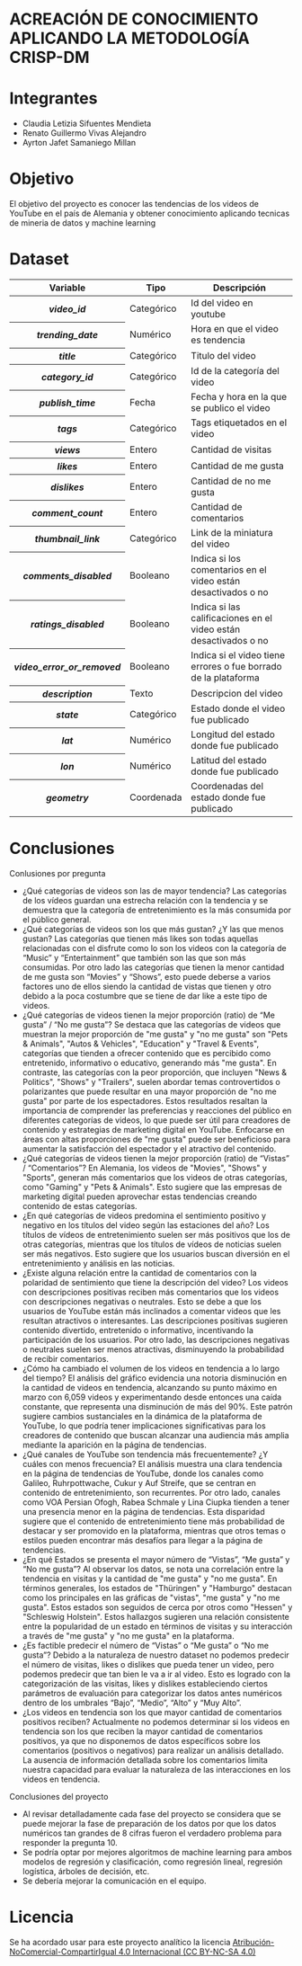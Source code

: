 # ACREACIÓN DE CONOCIMIENTO APLICANDO LA METODOLOGÍA CRISP-DM
# Integrantes
* Claudia Letizia Sifuentes Mendieta
* Renato Guillermo Vivas Alejandro
* Ayrton Jafet Samaniego Millan
# Objetivo
El objetivo del proyecto es conocer las tendencias de los videos de YouTube en el país de Alemania y obtener conocimiento aplicando tecnicas de mineria de datos y machine learning
# Dataset
<table>
    <thead>
        <tr class="rowsep-1">
            <th scope="col"><strong>Variable</strong></th>
            <th scope="col"><strong>Tipo</strong></th>
            <th scope="col"><strong>Descripción</strong></th>
        </tr>
    </thead>
    <tbody>
        <tr>
            <th scope="row"><em>video_id</em></th>
            <td>Categórico</td>
            <td>Id del video en youtube</td>
        </tr>
        <tr>
            <th scope="row"><em>trending_date</em></th>
            <td>Numérico</td>
            <td>Hora en que el video es tendencia</td>
        </tr>
        <tr>
            <th scope="row"><em>title</em></th>
            <td>Categórico</td>
            <td>Titulo del video</td>
        </tr>
        <tr>
            <th scope="row"><em>category_id</em></th>
            <td>Categórico</td>
            <td>Id de la categoría del video</td>
        </tr>
        <tr>
            <th scope="row"><em>publish_time</em></th>
            <td>Fecha</td>
            <td>Fecha y hora en la que se publico el video</td>
        </tr>
        <tr>
            <th scope="row"><em>tags</em></th>
            <td>Categórico</td>
            <td>Tags etiquetados en el video</td>
        </tr>
        <tr>
            <th scope="row"><em>views</em></th>
            <td>Entero</td>
            <td>Cantidad de visitas</td>
        </tr>
        <tr>
            <th scope="row"><em>likes</em></th>
            <td>Entero</td>
            <td>Cantidad de me gusta</td>
        </tr>
        <tr>
            <th scope="row"><em>dislikes</em></th>
            <td>Entero</td>
            <td>Cantidad de no me gusta</td>
        </tr>
        <tr>
            <th scope="row"><em>comment_count</em></th>
            <td>Entero</td>
            <td>Cantidad de comentarios</td>
        </tr>
        <tr>
            <th scope="row"><em>thumbnail_link</em></th>
            <td>Categórico</td>
            <td>Link de la miniatura del video</td>
        </tr>
        <tr>
            <th scope="row"><em>comments_disabled</em></th>
            <td>Booleano</td>
            <td>Indica si los comentarios en el video están desactivados o no</td>
        </tr>
        <tr>
            <th scope="row"><em>ratings_disabled</em></th>
            <td>Booleano</td>
            <td>Indica si las calificaciones en el video están desactivados o no</td>
        </tr>
        <tr>
            <th scope="row"><em>video_error_or_removed</em></th>
            <td>Booleano</td>
            <td>Indica si el video tiene errores o fue borrado de la plataforma</td>
        </tr>
        <tr>
            <th scope="row"><em>description</em></th>
            <td>Texto</td>
            <td>Descripcion del video</td>
        </tr>
        <tr>
            <th scope="row"><em>state</em></th>
            <td>Categórico</td>
            <td>Estado donde el video fue publicado</td>
        </tr>
        <tr>
            <th scope="row"><em>lat</em></th>
            <td>Numérico</td>
            <td>Longitud del estado donde fue publicado</td>
        </tr>
        <tr>
            <th scope="row"><em>lon</em></th>
            <td>Numérico</td>
            <td>Latitud del estado donde fue publicado</td>
        </tr>
        <tr>
            <th scope="row"><em>geometry</em></th>
            <td>Coordenada</td>
            <td>Coordenadas del estado donde fue publicado</td>
        </tr>
    </tbody>
</table>

# Conclusiones
Conlusiones por pregunta
* ¿Qué categorías de videos son las de mayor tendencia?
Las categorías de los vídeos guardan una estrecha relación con la tendencia y se demuestra que la categoría de entretenimiento es la más consumida por el público general.
* ¿Qué categorías de videos son los que más gustan? ¿Y las que menos gustan?
Las categorías que tienen más likes son todas aquellas relacionadas con el disfrute como lo son los videos con la categoría de “Music” y “Entertainment” que también son las que son más consumidas. Por otro lado las categorías que tienen la menor cantidad de me gusta son “Movies” y “Shows”, esto puede deberse a varios factores uno de ellos siendo la cantidad de vistas que tienen y otro debido a la poca costumbre que se tiene de dar like a este tipo de videos.
* ¿Qué categorías de videos tienen la mejor proporción (ratio) de “Me gusta” / “No me gusta”?
Se destaca que las categorías de videos que muestran la mejor proporción de "me gusta" y "no me gusta" son "Pets & Animals", "Autos & Vehicles", "Education" y "Travel & Events", categorías que tienden a ofrecer contenido que es percibido como entretenido, informativo o educativo, generando más "me gusta". En contraste, las categorías con la peor proporción, que incluyen "News & Politics", "Shows" y "Trailers", suelen abordar temas controvertidos o polarizantes que puede resultar en una mayor proporción de "no me gusta" por parte de los espectadores. Estos resultados resaltan la importancia de comprender las preferencias y reacciones del público en diferentes categorías de videos, lo que puede ser útil para creadores de contenido y estrategias de marketing digital en YouTube. Enfocarse en áreas con altas proporciones de "me gusta" puede ser beneficioso para aumentar la satisfacción del espectador y el atractivo del contenido.
* ¿Qué categorías de videos tienen la mejor proporción (ratio) de “Vistas” / “Comentarios”?
En Alemania, los videos de "Movies", "Shows" y "Sports", generan más comentarios que los videos de otras categorías, como "Gaming" y "Pets & Animals". Esto sugiere que las empresas de marketing digital pueden aprovechar estas tendencias creando contenido de estas categorías.
* ¿En qué categorías de videos predomina el sentimiento positivo y negativo en los títulos del video según las estaciones del año?
Los títulos de vídeos de entretenimiento suelen ser más positivos que los de otras categorías, mientras que los títulos de vídeos de noticias suelen ser más negativos. Esto sugiere que los usuarios buscan diversión en el entretenimiento y análisis en las noticias.
* ¿Existe alguna relación entre la cantidad de comentarios con la polaridad de sentimiento que tiene la descripción del video?
Los videos con descripciones positivas reciben más comentarios que los videos con descripciones negativas o neutrales. Esto se debe a que los usuarios de YouTube están más inclinados a comentar videos que les resultan atractivos o interesantes. Las descripciones positivas sugieren contenido divertido, entretenido o informativo, incentivando la participación de los usuarios. Por otro lado, las descripciones negativas o neutrales suelen ser menos atractivas, disminuyendo la probabilidad de recibir comentarios.
* ¿Cómo ha cambiado el volumen de los videos en tendencia a lo largo del tiempo?
El análisis del gráfico evidencia una notoria disminución en la cantidad de videos en tendencia, alcanzando su punto máximo en marzo con 6,059 videos y experimentando desde entonces una caída constante, que representa una disminución de más del 90%. Este patrón sugiere cambios sustanciales en la dinámica de la plataforma de YouTube, lo que podría tener implicaciones significativas para los creadores de contenido que buscan alcanzar una audiencia más amplia mediante la aparición en la página de tendencias.
* ¿Qué canales de YouTube son tendencia más frecuentemente? ¿Y cuáles con menos frecuencia?
El análisis muestra una clara tendencia en la página de tendencias de YouTube, donde los canales como Galileo, Ruhrpottwache, Cukur y Auf Streife, que se centran en contenido de entretenimiento, son recurrentes. Por otro lado, canales como VOA Persian Ofogh, Rabea Schmale y Lina Ciupka tienden a tener una presencia menor en la página de tendencias. Esta disparidad sugiere que el contenido de entretenimiento tiene más probabilidad de destacar y ser promovido en la plataforma, mientras que otros temas o estilos pueden encontrar más desafíos para llegar a la página de tendencias.
* ¿En qué Estados se presenta el mayor número de “Vistas”, “Me gusta” y “No me gusta”?
Al observar los datos, se nota una correlación entre la tendencia en visitas y la cantidad de "me gusta" y "no me gusta". En términos generales, los estados de "Thüringen" y "Hamburgo" destacan como los principales en las gráficas de "vistas", "me gusta" y "no me gusta". Estos estados son seguidos de cerca por otros como "Hessen" y "Schleswig Holstein". Estos hallazgos sugieren una relación consistente entre la popularidad de un estado en términos de visitas y su interacción a través de "me gusta" y "no me gusta" en la plataforma.
* ¿Es factible predecir el número de “Vistas” o “Me gusta” o “No me gusta”?
Debido a la naturaleza de nuestro dataset no podemos predecir el número de visitas, likes o dislikes que pueda tener un video, pero podemos predecir que tan bien le va a ir al video. Esto es logrado con la categorización de las visitas, likes y dislikes estableciendo ciertos parámetros de evaluación para categorizar los datos antes numéricos dentro de los umbrales “Bajo”, “Medio”, “Alto” y “Muy Alto”.
* ¿Los videos en tendencia son los que mayor cantidad de comentarios positivos reciben?
Actualmente no podemos determinar si los videos en tendencia son los que reciben la mayor cantidad de comentarios positivos, ya que no disponemos de datos específicos sobre los comentarios (positivos o negativos) para realizar un análisis detallado. La ausencia de información detallada sobre los comentarios limita nuestra capacidad para evaluar la naturaleza de las interacciones en los videos en tendencia.

Conclusiones del proyecto
* Al revisar detalladamente cada fase del proyecto se considera que se puede mejorar la fase de preparación de los datos por que los datos numéricos tan grandes de 8 cifras fueron el verdadero problema para responder la pregunta 10.
* Se podría optar por mejores algoritmos de machine learning para ambos modelos de regresión y clasificación, como regresión lineal, regresión logística, árboles de decisión, etc.
* Se debería mejorar la comunicación en el equipo.

# Licencia
Se ha acordado usar para este proyecto analítico la licencia [Atribución-NoComercial-CompartirIgual 4.0 Internacional (CC BY-NC-SA 4.0)](https://creativecommons.org/licenses/by-nc-sa/4.0/deed.es)
